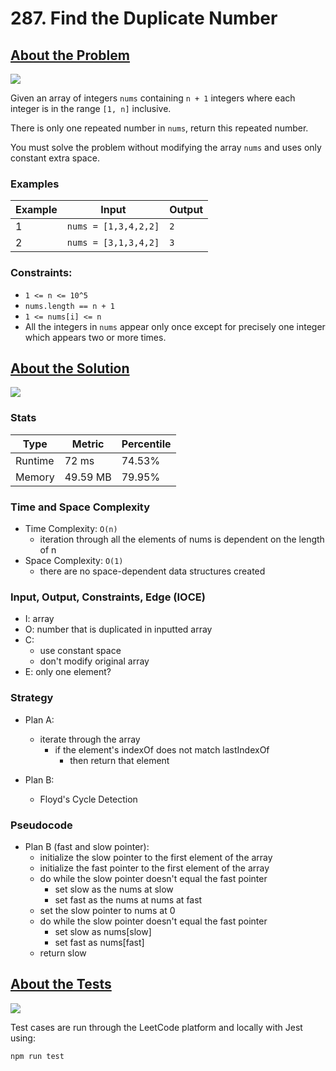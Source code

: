 # 287. Find the Duplicate Number

## <a href='https://leetcode.com/problems/find-the-duplicate-number/?envType=daily-question&envId=2023-09-19'>About the Problem</a>

<img src='https://img.shields.io/badge/LeetCode-FFA116.svg?style=for-the-badge&logo=LeetCode&logoColor=white' />

Given an array of integers `nums` containing `n + 1` integers where each integer is in the range `[1, n]` inclusive.

There is only one repeated number in `nums`, return this repeated number.

You must solve the problem without modifying the array `nums` and uses only constant extra space.

### Examples

| Example| Input | Output |
| --- | --- | --- |
| 1 | `nums = [1,3,4,2,2]` | `2` |
| 2 | `nums = [3,1,3,4,2]` | `3` |

### Constraints:

- `1 <= n <= 10^5`
- `nums.length == n + 1`
- `1 <= nums[i] <= n`
- All the integers in `nums` appear only once except for precisely one integer which appears two or more times.

## <a href='./findDuplicate.js'>About the Solution</a>

<img src='https://img.shields.io/badge/JavaScript-F7DF1E.svg?style=for-the-badge&logo=JavaScript&logoColor=black' />

### Stats
| Type | Metric | Percentile |
| --- | --- | --- |
| Runtime | 72 ms | 74.53% |
| Memory | 49.59 MB | 79.95% |

### Time and Space Complexity
  - Time Complexity: `O(n)`
    - iteration through all the elements of nums is dependent on the length of n
  - Space Complexity: `O(1)`
    - there are no space-dependent data structures created

### Input, Output, Constraints, Edge (IOCE)

  - I: array
  - O: number that is duplicated in inputted array
  - C:
    - use constant space
    - don't modify original array
  - E: only one element?

### Strategy
- Plan A:
  - iterate through the array
    - if the element's indexOf does not match lastIndexOf
      - then return that element

- Plan B:
  - Floyd's Cycle Detection

### Pseudocode
- Plan B (fast and slow pointer):
  - initialize the slow pointer to the first element of the array
  - initialize the fast pointer to the first element of the array
  - do while the slow pointer doesn't equal the fast pointer
    - set slow as the nums at slow
    - set fast as the nums at nums at fast
  - set the slow pointer to nums at 0
  - do while the slow pointer doesn't equal the fast pointer
    - set slow as nums[slow]
    - set fast as nums[fast]
  - return slow

## <a href='./findDuplicate.test.js'>About the Tests</a>

<img src='https://img.shields.io/badge/Jest-C21325.svg?style=for-the-badge&logo=Jest&logoColor=white' />

Test cases are run through the LeetCode platform and locally with Jest using:
```
npm run test
```